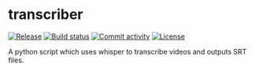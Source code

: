 # transcriber

[![Release](https://img.shields.io/github/v/release/dscoular/transcriber)](https://img.shields.io/github/v/release/dscoular/transcriber)
[![Build status](https://img.shields.io/github/actions/workflow/status/dscoular/transcriber/main.yml?branch=main)](https://github.com/dscoular/transcriber/actions/workflows/main.yml?query=branch%3Amain)
[![Commit activity](https://img.shields.io/github/commit-activity/m/dscoular/transcriber)](https://img.shields.io/github/commit-activity/m/dscoular/transcriber)
[![License](https://img.shields.io/github/license/dscoular/transcriber)](https://img.shields.io/github/license/dscoular/transcriber)

A python script which uses whisper to transcribe videos and outputs SRT files.
